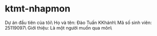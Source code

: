 # ktmt-nhapmon
Dự án đầu tiên của tôi\\
Họ và tên: Đào Tuấn KKhánh\\
Mã số sinh viên: 25119097\\
Giới thiệu: Là một người muốn qua môn\\
